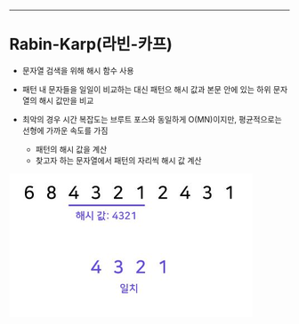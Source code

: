 <hr/>

# Rabin-Karp(라빈-카프)

- 문자열 검색을 위해 해시 함수 사용
- 패턴 내 문자들을 일일이 비교하는 대신 패턴으 해시 값과 본문 안에 있는 하위 문자열의 해시 값만을 비교
- 최악의 경우 시간 복잡도는 브루트 포스와 동일하게 O(MN)이지만, 평균적으로는 선형에 가까운 속도를 가짐

    - 패턴의 해시 값을 계산
    - 찾고자 하는 문자열에서 패턴의 자리씩 해시 값 계산
    
<img src="./img/라빈카프.JPG" alt="라빈카프">